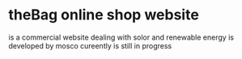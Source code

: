 # theBag online shop website
is a commercial website dealing with solor and renewable energy
is developed by mosco
cureently is still in progress